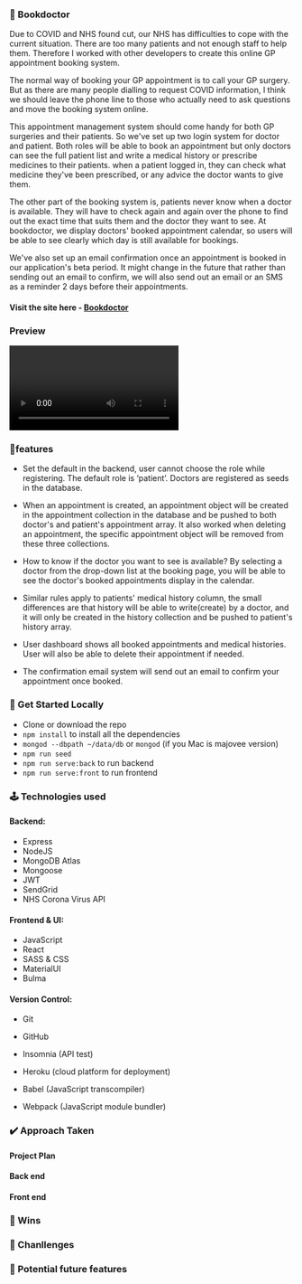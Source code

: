 ### 🚩 Bookdoctor ###

Due to COVID and NHS found cut, our NHS has difficulties to cope with the current situation. There are too many patients and not enough staff to help them. Therefore I worked with other developers to create this online GP appointment booking system. 

The normal way of booking your GP appointment is to call your GP surgery. But as there are many people dialling to request COVID information, I think we should leave the phone line to those who actually need to ask questions and move the booking system online.

This appointment management system should come handy for both GP surgeries and their patients. So we've set up two login system for doctor and patient. Both roles will be able to book an appointment but only doctors can see the full patient list and write a medical history or prescribe medicines to their patients. when a patient logged in, they can check what medicine they've been prescribed, or any advice the doctor wants to give them.

The other part of the booking system is, patients never know when a doctor is available. They will have to check again and again over the phone to find out the exact time that suits them and the doctor they want to see. At bookdoctor, we display doctors' booked appointment calendar, so users will be able to see clearly which day is still available for bookings. 

We've also set up an email confirmation once an appointment is booked in our application's beta period. It might change in the future that rather than sending out an email to confirm, we will also send out an email or an SMS as a reminder 2 days before their appointments.


#### Visit the site here - [Bookdoctor](https://bookdoctor.herokuapp.com/)


### Preview
![ezgif com-video-to-gif](https://media.giphy.com/media/UVGbG91XEPE4601aKz/giphy.mp4)




### 💎features ###
* Set the default in the backend, user cannot choose the role while registering. The default role is ‘patient’. Doctors are registered as seeds in the database.

* When an appointment is created, an appointment object will be created in the appointment collection in the database and be pushed to both doctor's and patient's appointment array. It also worked when deleting an appointment, the specific appointment object will be removed from these three collections.

* How to know if the doctor you want to see is available? By selecting a doctor from the drop-down list at the booking page, you will be able to see the doctor's booked appointments display in the calendar.

* Similar rules apply to patients' medical history column, the small differences are that history will be able to write(create) by a doctor, and it will only be created in the history collection and be pushed to patient's history array. 

* User dashboard shows all booked appointments and medical histories. User will also be able to delete their appointment if needed.

* The confirmation email system will send out an email to confirm your appointment once booked.


### :rocket: Get Started Locally ###

* Clone or download the repo
* `npm install` to install all the dependencies
* `mongod --dbpath ~/data/db`  or `mongod` (if you Mac is majovee version)
* `npm run seed`
* `npm run serve:back` to run backend
* `npm run serve:front` to run frontend



### 🕹 Technologies used ###

#### Backend:
* Express
* NodeJS
* MongoDB Atlas
* Mongoose
* JWT
* SendGrid
* NHS Corona Virus API

#### Frontend & UI:
* JavaScript
* React
* SASS & CSS
* MaterialUI
* Bulma

#### Version Control: 
* Git 
* GitHub

* Insomnia (API test)
* Heroku (cloud platform for deployment)
* Babel (JavaScript transcompiler)
* Webpack (JavaScript module bundler)




### ✔️ Approach Taken ###



#### Project Plan



#### Back end


#### Front end



### 🤗 Wins ###



### 🧐 Chanllenges ###




### 🔮 Potential future features ###









